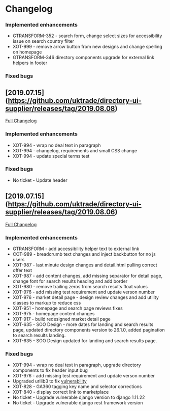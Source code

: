 # Changelog

### Implemented enhancements
- GTRANSFORM-352 - search form, change select sizes for accessibility issue on search country filter
- XOT-999 - remove arrow button from new designs and change spelling on homepage
- GTRANSFORM-346 directory components upgrade for external link helpers in footer

### Fixed bugs

## [2019.07.15] (https://github.com/uktrade/directory-ui-supplier/releases/tag/2019.08.08)
[Full Changelog](https://github.com/uktrade/directory-ui-supplier/compare/2019.08.06...2019.08.08)

### Implemented enhancements
- XOT-994 - wrap no deal text in paragraph
- XOT-994 - changelog, requirements and small CSS change
- XOT-994 - update special terms test

### Fixed bugs
- No ticket - Update header


## [2019.07.15] (https://github.com/uktrade/directory-ui-supplier/releases/tag/2019.08.06)
[Full Changelog](https://github.com/uktrade/directory-ui-supplier/compare/cba35dba000639efa336db8904bc7e5331feef0f..2019.08.06)

### Implemented enhancements
- GTRANSFORM - add accessibility helper text to external link
- COT-989 - breadcrumb text changes and inject backbutton for no js users
- XOT-987 - last minute design changes and detail.html pulling correct offer text
- XOT-987 - add content changes, add missing separator for detail page, change font for search results heading and add border
- XOT-980 - remove trailing zeros from search results float values
- XOT-976 - add missing test requirement and update verson number
- XOT-976 - market detail page - design review changes and add utility classes to markup to reduce css
- XOT-951 - homepage and search page reviews fixes
- XOT-975 - homepage content changes
- XOT-917 - build redesigned market detail page
- XOT-635 - SOO Design - more dates  for landing and search results page, updated directory components version to 26.1.0, added pagination to search results landing.
- XOT-635 - SOO Design updated for landing and search results page.

### Fixed bugs
- XOT-994 - wrap no deal text in paragraph, upgrade directory components to fix header input bug
- XOT-976 - add missing test requirement and update verson number
- Upgraded urllib3 to fix [vulnerability](https://nvd.nist.gov/vuln/detail/CVE-2019-11324)
- XOT-828 - GA360 tagging key name and selector corrections
- XOT-840 - display correct link to marketplace
- No ticket - Upgrade vulnerable django version to django 1.11.22
- No ticket - Upgrade vulnerable django rest framework version
